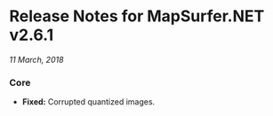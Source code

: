 # Release Notes for MapSurfer.NET v2.6.1

*11 March, 2018* 
 
### Core
- **Fixed:** Corrupted quantized images.
